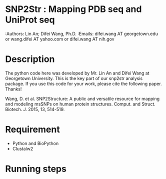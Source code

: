 SNP2Str : Mapping PDB seq and UniProt seq 
=========================================

:Authors: Lin An; Difei Wang, Ph.D.
:Emails: difei.wang AT georgetown.edu or wang.difei AT yahoo.com or difei.wang AT nih.gov

Description
===========

The python code here was developed by Mr. Lin An and Difei Wang at Georgetown University.
This is the key part of our snp2str analysis package. If you use this code for your work, please cite the following paper. Thanks!

Wang, D. et al. SNP2Structure: A public and versatile resource for mapping and modeling msSNPs on human protein structures. Comput. and Struct. Biotech. J. 2015, 13, 514-519.	

Requirement
===========

  - Python and BioPython
  - Clustalw2

Running steps
=============
